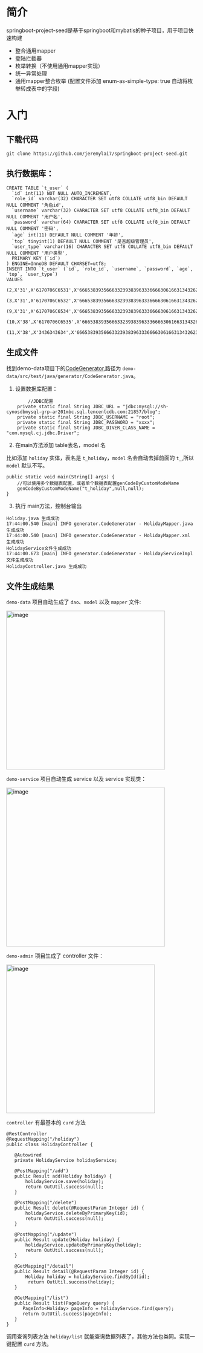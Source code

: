 # 简介
springboot-project-seed是基于springboot和mybatis的种子项目，用于项目快速构建
- 整合通用mapper
- 登陆拦截器
- 枚举转换（不使用通用mapper实现）
- 统一异常处理
- 通用mapper整合枚举  (配置文件添加 enum-as-simple-type: true 自动将枚举转成表中的字段)

# 入门

## 下载代码

```
git clone https://github.com/jeremylai7/springboot-project-seed.git
```


## 执行数据库：

```
CREATE TABLE `t_user` (
  `id` int(11) NOT NULL AUTO_INCREMENT,
  `role_id` varchar(32) CHARACTER SET utf8 COLLATE utf8_bin DEFAULT NULL COMMENT '角色id',
  `username` varchar(32) CHARACTER SET utf8 COLLATE utf8_bin DEFAULT NULL COMMENT '用户名',
  `password` varchar(64) CHARACTER SET utf8 COLLATE utf8_bin DEFAULT NULL COMMENT '密码',
  `age` int(11) DEFAULT NULL COMMENT '年龄',
  `top` tinyint(1) DEFAULT NULL COMMENT '是否超级管理员',
  `user_type` varchar(16) CHARACTER SET utf8 COLLATE utf8_bin DEFAULT NULL COMMENT '用户类型',
  PRIMARY KEY (`id`)
) ENGINE=InnoDB DEFAULT CHARSET=utf8;
INSERT INTO `t_user` (`id`, `role_id`, `username`, `password`, `age`, `top`, `user_type`)
VALUES
	(2,X'31',X'6170706C6531',X'6665383935666332393839633366663061663134326236326433626533613864393861393233',19,0,'NL'),
	(3,X'31',X'6170706C6532',X'6665383935666332393839633366663061663134326236326433626533613864393861393233',21,0,'NL'),
	(9,X'31',X'6170706C6534',X'6665383935666332393839633366663061663134326236326433626533613864393861393233',23,0,'AL'),
	(10,X'38',X'6170706C6535',X'6665383935666332393839633366663061663134326236326433626533613864393861393233',24,0,'AL'),
	(11,X'38',X'3436343634',X'6665383935666332393839633366663061663134326236326433626533613864393861393233',25,0,X'SP')
```

## 生成文件


找到demo-data项目下的[CodeGenerator](demo-data/src/test/java/generator/CodeGenerator.java),路径为 `demo-data/src/test/java/generator/CodeGenerator.java`。

1. 设置数据库配置：

```
        //JDBC配置
	private static final String JDBC_URL = "jdbc:mysql://sh-cynosdbmysql-grp-ar201mbc.sql.tencentcdb.com:21857/blog";
	private static final String JDBC_USERNAME = "root";
	private static final String JDBC_PASSWORD = "xxxx";
	private static final String JDBC_DIVER_CLASS_NAME = "com.mysql.cj.jdbc.Driver";
```

2. 在main方法添加 table表名，model 名

比如添加 `holiday` 实体，表名是 `t_holiday`，`model` 名会自动去掉前面的 `t_`,所以 `model` 默认不写。

```
public static void main(String[] args) {
	//可以使用多个数据表配置，或者单个数据表配置genCodeByCustomModeName
	genCodeByCustomModeName("t_holiday",null,null);
}
```

3. 执行 main方法，控制台输出
```
Holiday.java 生成成功
17:44:00.540 [main] INFO generator.CodeGenerator - HolidayMapper.java 生成成功
17:44:00.540 [main] INFO generator.CodeGenerator - HolidayMapper.xml 生成成功
HolidayService文件生成成功
17:44:00.673 [main] INFO generator.CodeGenerator - HolidayServiceImpl文件生成成功
HolidayController.java 生成成功
```

## 文件生成结果

`demo-data` 项目自动生成了 `dao`、`model` 以及 `mapper` 文件:

<img width="420" alt="image" src="https://user-images.githubusercontent.com/11553237/172045942-43e87053-f3be-40a2-a75a-23bd6e4fdc06.png">

`demo-service` 项目自动生成 service 以及 service 实现类：

<img width="420" alt="image" src="https://user-images.githubusercontent.com/11553237/172046023-347e4c24-08fb-4384-80be-ddfd1fae682a.png">

`demo-admin` 项目生成了 controller 文件：

<img width="393" alt="image" src="https://user-images.githubusercontent.com/11553237/172046086-acae51cc-2423-476a-937f-54b464c2355c.png">

 `controller` 有最基本的 `curd` 方法
 
 ```
@RestController
@RequestMapping("/holiday")
public class HolidayController {

    @Autowired
    private HolidayService holidayService;

    @PostMapping("/add")
    public Result add(Holiday holiday) {
        holidayService.save(holiday);
        return OutUtil.success(null);
    }

    @PostMapping("/delete")
    public Result delete(@RequestParam Integer id) {
        holidayService.deleteByPrimaryKey(id);
        return OutUtil.success(null);
    }

    @PostMapping("/update")
    public Result update(Holiday holiday) {
        holidayService.updateByPrimaryKey(holiday);
        return OutUtil.success(null);
    }

    @GetMapping("/detail")
    public Result detail(@RequestParam Integer id) {
        Holiday holiday = holidayService.findById(id);
         return OutUtil.success(holiday);
    }

    @GetMapping("/list")
    public Result list(PageQuery query) {
       PageInfo<Holiday> pageInfo = holidayService.find(query);
       return OutUtil.success(pageInfo);
    }
}
 ```
 
 调用查询列表方法 `holiday/list` 就能查询数据列表了，其他方法也类同。实现一键配置 `curd` 方法。


